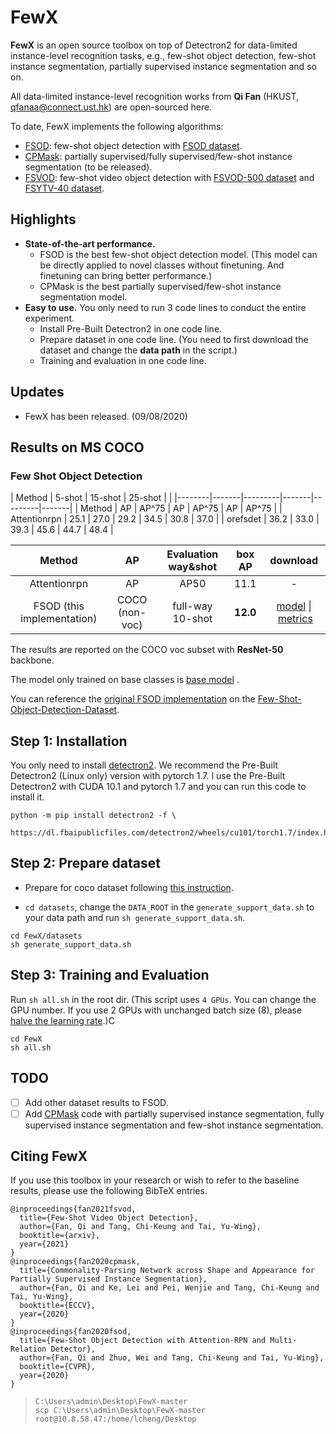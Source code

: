 # FewX

**FewX** is an open source toolbox on top of Detectron2 for data-limited instance-level recognition tasks, e.g., few-shot object detection, few-shot instance segmentation, partially supervised instance segmentation and so on. 

All data-limited instance-level recognition works from **Qi Fan**  (HKUST, qfanaa@connect.ust.hk) are open-sourced here.

To date, FewX implements the following algorithms:

- [FSOD](https://arxiv.org/abs/1908.01998): few-shot object detection with [FSOD dataset](https://github.com/fanq15/Few-Shot-Object-Detection-Dataset).
- [CPMask](https://arxiv.org/abs/2007.12387): partially supervised/fully supervised/few-shot instance segmentation (to be released).
- [FSVOD](https://arxiv.org/abs/2104.14805): few-shot video object detection with [FSVOD-500 dataset](https://drive.google.com/drive/folders/1DDQ81A8yVj7D8vLUS01657ATr2sK1zgC?usp=sharing) and [FSYTV-40 dataset](https://drive.google.com/drive/folders/1a1PpfAxeYL7AbxYViDDnx7ACFtRohVL5?usp=sharing).

## Highlights
- **State-of-the-art performance.**  
  - FSOD is the best few-shot object detection model. (This model can be directly applied to novel classes without finetuning. And finetuning can bring better performance.)
  - CPMask is the best partially supervised/few-shot instance segmentation model.
- **Easy to use.** You only need to run 3 code lines to conduct the entire experiment.
  - Install Pre-Built Detectron2 in one code line.
  - Prepare dataset in one code line. (You need to first download the dataset and change the **data path** in the script.)
  - Training and evaluation in one code line.

## Updates
- FewX has been released. (09/08/2020)

## Results on MS COCO

### Few Shot Object Detection
| Method       |      5-shot    |     15-shot     |      25-shot    |
|              |--------|-------|---------|-------|---------|-------|
| Method       | AP     | AP^75 | AP      | AP^75 | AP      | AP^75 |
| Attentionrpn | 25.1   | 27.0  | 29.2    | 34.5  | 30.8    | 37.0  |
| orefsdet     | 36.2   | 33.0  | 39.3    | 45.6  | 44.7    | 48.4  |


|Method|AP|Evaluation way&shot|box AP|download|
|:--------:|:--------:|:--------:|:--------:|:--:|
|Attentionrpn|AP|AP50|11.1|-|
|FSOD (this implementation)|COCO (non-voc)|full-way 10-shot|**12.0**|<a href="https://drive.google.com/file/d/1VO1XMKtiU4pMNPfIvw5iZRqlO9dr5BhN/view?usp=sharing">model</a>&nbsp;\|&nbsp;<a href="https://drive.google.com/file/d/18eC5Nn1HBJcDf75CoLWOwncYFXzHGXFD/view?usp=sharing">metrics</a>|

The results are reported on the COCO voc subset with **ResNet-50** backbone.

The model only trained on base classes is <a href="https://drive.google.com/file/d/1VdGVmcufa2JBmZUfwAcDj1OL5tKTFhQ1/view?usp=sharing"> base model</a>&nbsp;\.

You can reference the [original FSOD implementation](https://github.com/fanq15/FSOD-code) on the [Few-Shot-Object-Detection-Dataset](https://github.com/fanq15/Few-Shot-Object-Detection-Dataset).

## Step 1: Installation
You only need to install [detectron2](https://github.com/facebookresearch/detectron2/blob/master/INSTALL.md). We recommend the Pre-Built Detectron2 (Linux only) version with pytorch 1.7. I use the Pre-Built Detectron2 with CUDA 10.1 and pytorch 1.7 and you can run this code to install it.

```
python -m pip install detectron2 -f \
  https://dl.fbaipublicfiles.com/detectron2/wheels/cu101/torch1.7/index.html
```

## Step 2: Prepare dataset
- Prepare for coco dataset following [this instruction](https://github.com/facebookresearch/detectron2/tree/master/datasets).

- `cd datasets`, change the `DATA_ROOT` in the `generate_support_data.sh` to your data path and run `sh generate_support_data.sh`.

``` 
cd FewX/datasets
sh generate_support_data.sh
```

## Step 3: Training and Evaluation

Run `sh all.sh` in the root dir. (This script uses `4 GPUs`. You can change the GPU number. If you use 2 GPUs with unchanged batch size (8), please [halve the learning rate](https://github.com/fanq15/FewX/issues/6#issuecomment-674367388).)C

```
cd FewX
sh all.sh
```


## TODO
 - [ ] Add other dataset results to FSOD.
 - [ ] Add [CPMask](https://arxiv.org/abs/2007.12387) code with partially supervised instance segmentation, fully supervised instance segmentation and few-shot instance segmentation.

## Citing FewX
If you use this toolbox in your research or wish to refer to the baseline results, please use the following BibTeX entries.

  ```
  @inproceedings{fan2021fsvod,
    title={Few-Shot Video Object Detection},
    author={Fan, Qi and Tang, Chi-Keung and Tai, Yu-Wing},
    booktitle={arxiv},
    year={2021}
  }
  @inproceedings{fan2020cpmask,
    title={Commonality-Parsing Network across Shape and Appearance for Partially Supervised Instance Segmentation},
    author={Fan, Qi and Ke, Lei and Pei, Wenjie and Tang, Chi-Keung and Tai, Yu-Wing},
    booktitle={ECCV},
    year={2020}
  }
  @inproceedings{fan2020fsod,
    title={Few-Shot Object Detection with Attention-RPN and Multi-Relation Detector},
    author={Fan, Qi and Zhuo, Wei and Tang, Chi-Keung and Tai, Yu-Wing},
    booktitle={CVPR},
    year={2020}
  }
  ```

> ```
> C:\Users\admin\Desktop\FewX-master
> scp C:\Users\admin\Desktop\FewX-master root@10.8.58.47:/home/lcheng/Desktop
> 
> ```
>
> 
